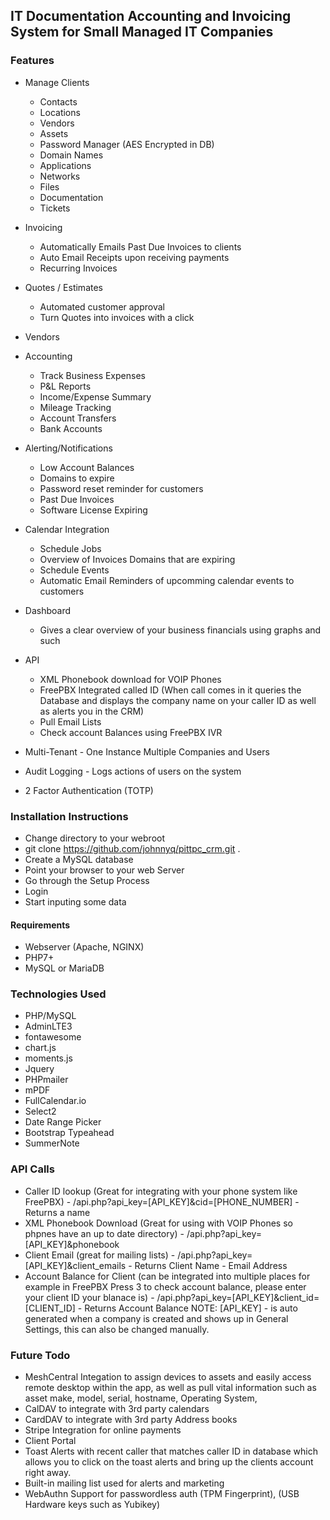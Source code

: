 ## IT Documentation Accounting and Invoicing System for Small Managed IT Companies

### Features
* Manage Clients
  * Contacts
  * Locations
  * Vendors
  * Assets
  * Password Manager (AES Encrypted in DB)
  * Domain Names 
  * Applications
  * Networks
  * Files
  * Documentation
  * Tickets
* Invoicing
  * Automatically Emails Past Due Invoices to clients
  * Auto Email Receipts upon receiving payments
  * Recurring Invoices
* Quotes / Estimates
  * Automated customer approval
  * Turn Quotes into invoices with a click
* Vendors
* Accounting
  * Track Business Expenses
  * P&L Reports
  * Income/Expense Summary
  * Mileage Tracking
  * Account Transfers
  * Bank Accounts
* Alerting/Notifications
  * Low Account Balances
  * Domains to expire
  * Password reset reminder for customers
  * Past Due Invoices
  * Software License Expiring
* Calendar Integration
  * Schedule Jobs
  * Overview of Invoices Domains that are expiring
  * Schedule Events
  * Automatic Email Reminders of upcomming calendar events to customers
* Dashboard
  * Gives a clear overview of your business financials using graphs and such

* API
  * XML Phonebook download for VOIP Phones
  * FreePBX Integrated called ID (When call comes in it queries the Database and displays the company name on your caller ID as well as alerts you in the CRM)
  * Pull Email Lists
  * Check account Balances using FreePBX IVR

* Multi-Tenant - One Instance Multiple Companies and Users
* Audit Logging - Logs actions of users on the system
* 2 Factor Authentication (TOTP)



### Installation Instructions

* Change directory to your webroot
* git clone https://github.com/johnnyq/pittpc_crm.git .
* Create a MySQL database
* Point your browser to your web Server
* Go through the Setup Process
* Login
* Start inputing some data

#### Requirements
* Webserver (Apache, NGINX)
* PHP7+
* MySQL or MariaDB

### Technologies Used
* PHP/MySQL
* AdminLTE3
* fontawesome
* chart.js
* moments.js
* Jquery
* PHPmailer
* mPDF
* FullCalendar.io
* Select2
* Date Range Picker
* Bootstrap Typeahead
* SummerNote

### API Calls
* Caller ID lookup (Great for integrating with your phone system like FreePBX) - /api.php?api_key=[API_KEY]&cid=[PHONE_NUMBER] - Returns a name
* XML Phonebook Download (Great for using with VOIP Phones so phpnes have an up to date directory) - /api.php?api_key=[API_KEY]&phonebook 
* Client Email (great for mailing lists) - /api.php?api_key=[API_KEY]&client_emails - Returns Client Name - Email Address
* Account Balance for Client (can be integrated into multiple places for example in FreePBX Press 3 to check account balance, please enter your client ID your blanace is) - /api.php?api_key=[API_KEY]&client_id=[CLIENT_ID] - Returns Account Balance
NOTE: [API_KEY] - is auto generated when a company is created and shows up in General Settings, this can also be changed manually.

### Future Todo
* MeshCentral Integation to assign devices to assets and easily access remote desktop within the app, as well as pull vital information such as asset make, model, serial, hostname, Operating System, 
* CalDAV to integrate with 3rd party calendars
* CardDAV to integrate with 3rd party Address books
* Stripe Integration for online payments
* Client Portal
* Toast Alerts with recent caller that matches caller ID in database which allows you to click on the toast alerts and bring up the clients account right away.
* Built-in mailing list used for alerts and marketing
* WebAuthn Support for passwordless auth (TPM Fingerprint), (USB Hardware keys such as Yubikey)